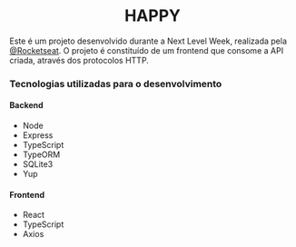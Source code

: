 # <center>HAPPY</center>

Este é um projeto desenvolvido durante a Next Level Week, realizada pela [@Rocketseat](https://github.com/Rocketseat).
O projeto é constituído de um frontend que consome a API criada, através dos protocolos HTTP. 

### Tecnologias utilizadas para o desenvolvimento 

#### Backend
* Node
* Express
* TypeScript
* TypeORM
* SQLite3
* Yup

#### Frontend
* React
* TypeScript
* Axios
